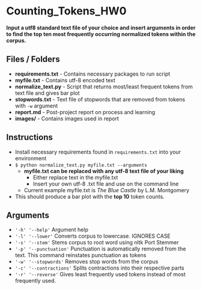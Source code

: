 # Counting_Tokens_HW0
**Input a utf8 standard text file of your choice and insert arguments in order to find the top ten most frequently occurring normalized tokens within the corpus.**

## Files / Folders
* **requirements.txt** - Contains necessary packages to run script
* **myfile.txt** - Contains utf-8 encoded text
* **normalize_text.py** - Script that returns most/least frequent tokens from text file and gives bar plot
* **stopwords.txt** - Text file of stopwords that are removed from tokens with `-w` argument
* **report.md** - Post-project report on process and learning
* **images/** - Contains images used in report

## Instructions
* Install necessary requirements found in `requirements.txt` into your environment <br>
* `$ python normalize_text.py myfile.txt --arguments` <br>
  * **myfile.txt can be replaced with any utf-8 text file of your liking**
    *   Either replace text in the myfile.txt
    *   Insert your own utf-8 .txt file and use on the command line
  * Current example myfile.txt is *The Blue Castle* by L.M. Montgomery
* This should produce a bar plot with the **top 10** token counts. <br>

## Arguments
* `'-h' '--help'` Argument help <br>
* `'-l' '--lower'` Converts corpus to lowercase. IGNORES CASE <br>
* `'-s' '--stem'` Stems corpus to root word using nltk Port Stemmer<br>
* `'-p' '--punctuation'` Punctuation is automatically removed from the text. This command reinstates punctuation as tokens <br>
* `'-w' '--stopwords'` Removes stop words from the corpus <br>
* `'-c' '--contractions'` Splits contractions into their respective parts <br>
* `'-r' '--reverse'` Gives least frequently used tokens instead of most frequently used.
